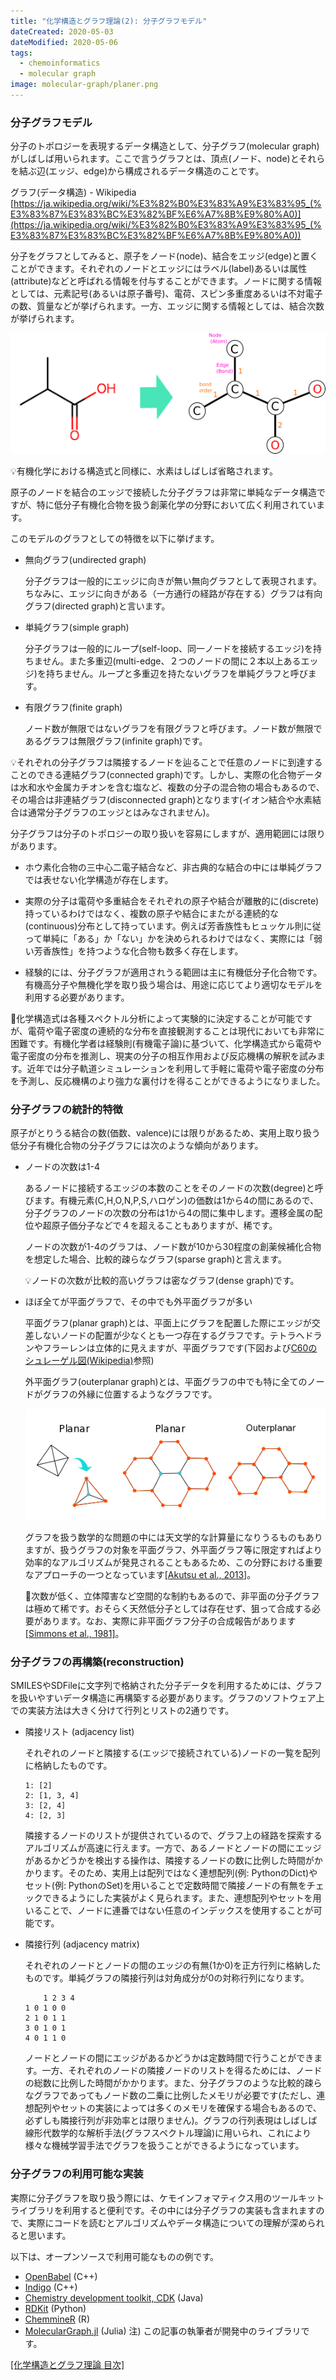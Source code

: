 ```yaml
---
title: "化学構造とグラフ理論(2): 分子グラフモデル"
dateCreated: 2020-05-03
dateModified: 2020-05-06
tags:
  - chemoinformatics
  - molecular graph
image: molecular-graph/planer.png
---
```



### 分子グラフモデル

分子のトポロジーを表現するデータ構造として、分子グラフ(molecular graph)がしばしば用いられます。ここで言うグラフとは、頂点(ノード、node)とそれらを結ぶ辺(エッジ、edge)から構成されるデータ構造のことです。

グラフ(データ構造) - Wikipedia  
[https://ja.wikipedia.org/wiki/%E3%82%B0%E3%83%A9%E3%83%95_(%E3%83%87%E3%83%BC%E3%82%BF%E6%A7%8B%E9%80%A0)](https://ja.wikipedia.org/wiki/%E3%82%B0%E3%83%A9%E3%83%95_(%E3%83%87%E3%83%BC%E3%82%BF%E6%A7%8B%E9%80%A0))

分子をグラフとしてみると、原子をノード(node)、結合をエッジ(edge)と置くことができます。それぞれのノードとエッジにはラベル(label)あるいは属性(attribute)などと呼ばれる情報を付与することができます。ノードに関する情報としては、元素記号(あるいは原子番号)、電荷、スピン多重度あるいは不対電子の数、質量などが挙げられます。一方、エッジに関する情報としては、結合次数が挙げられます。

![Molecular graph](../assets/molecular-graph/molgraph.png)

💡<span class="tip">有機化学における構造式と同様に、水素はしばしば省略されます。</span>

原子のノードを結合のエッジで接続した分子グラフは非常に単純なデータ構造ですが、特に低分子有機化合物を扱う創薬化学の分野において広く利用されています。

このモデルのグラフとしての特徴を以下に挙げます。

- 無向グラフ(undirected graph)

  分子グラフは一般的にエッジに向きが無い無向グラフとして表現されます。ちなみに、エッジに向きがある（一方通行の経路が存在する）グラフは有向グラフ(directed graph)と言います。

- 単純グラフ(simple graph)

  分子グラフは一般的にループ(self-loop、同一ノードを接続するエッジ)を持ちません。また多重辺(multi-edge、２つのノードの間に２本以上あるエッジ)を持ちません。ループと多重辺を持たないグラフを単純グラフと呼びます。

- 有限グラフ(finite graph)

  ノード数が無限ではないグラフを有限グラフと呼びます。ノード数が無限であるグラフは無限グラフ(infinite graph)です。

💡<span class="tip">それぞれの分子グラフは隣接するノードを辿ることで任意のノードに到達することのできる連結グラフ(connected graph)です。しかし、実際の化合物データは水和水や金属カチオンを含む塩など、複数の分子の混合物の場合もあるので、その場合は非連結グラフ(disconnected graph)となります(イオン結合や水素結合は通常分子グラフのエッジとはみなされません)。</span>

分子グラフは分子のトポロジーの取り扱いを容易にしますが、適用範囲には限りがあります。

- ホウ素化合物の三中心二電子結合など、非古典的な結合の中には単純グラフでは表せない化学構造が存在します。

- 実際の分子は電荷や多重結合をそれぞれの原子や結合が離散的に(discrete)持っているわけではなく、複数の原子や結合にまたがる連続的な(continuous)分布として持っています。例えば芳香族性もヒュッケル則に従って単純に「ある」か「ない」かを決められるわけではなく、実際には「弱い芳香族性」を持つような化合物も数多く存在します。

- 経験的には、分子グラフが適用されうる範囲は主に有機低分子化合物です。有機高分子や無機化学を取り扱う場合は、用途に応じてより適切なモデルを利用する必要があります。

📗<span class="note">化学構造式は各種スペクトル分析によって実験的に決定することが可能ですが、電荷や電子密度の連続的な分布を直接観測することは現代においても非常に困難です。有機化学者は経験則(有機電子論)に基づいて、化学構造式から電荷や電子密度の分布を推測し、現実の分子の相互作用および反応機構の解釈を試みます。近年では分子軌道シミュレーションを利用して手軽に電荷や電子密度の分布を予測し、反応機構のより強力な裏付けを得ることができるようになりました。</span>


### 分子グラフの統計的特徴

原子がとりうる結合の数(価数、valence)には限りがあるため、実用上取り扱う低分子有機化合物の分子グラフには次のような傾向があります。

- ノードの次数は1-4

  あるノードに接続するエッジの本数のことをそのノードの次数(degree)と呼びます。有機元素(C,H,O,N,P,S,ハロゲン)の価数は1から4の間にあるので、分子グラフのノードの次数の分布は1から4の間に集中します。遷移金属の配位や超原子価分子などで４を超えることもありますが、稀です。
  
  ノードの次数が1-4のグラフは、ノード数が10から30程度の創薬候補化合物を想定した場合、比較的疎らなグラフ(sparse graph)と言えます。

  💡<span class="tip">ノードの次数が比較的高いグラフは密なグラフ(dense graph)です。</span>

- ほぼ全てが平面グラフで、その中でも外平面グラフが多い

  平面グラフ(planar graph)とは、平面上にグラフを配置した際にエッジが交差しないノードの配置が少なくとも一つ存在するグラフです。テトラへドランやフラーレンは立体的に見えますが、平面グラフです(下図および[C60のシュレーゲル図(Wikipedia)](https://en.wikipedia.org/wiki/Fullerene#/media/File:Graph_of_60-fullerene_w-nodes.svg)参照)

  外平面グラフ(outerplanar graph)とは、平面グラフの中でも特に全てのノードがグラフの外縁に位置するようなグラフです。

  ![planar graph](../assets/molecular-graph/planar.png)

  グラフを扱う数学的な問題の中には天文学的な計算量になりうるものもありますが、扱うグラフの対象を平面グラフ、外平面グラフ等に限定すればより効率的なアルゴリズムが発見されることもあるため、この分野における重要なアプローチの一つとなっています[[Akutsu et al., 2013]](http://dx.doi.org/10.5936/csbj.201302004)。

  📗<span class="note">次数が低く、立体障害など空間的な制約もあるので、非平面の分子グラフは極めて稀です。おそらく天然低分子としては存在せず、狙って合成する必要があります。なお、実際に非平面グラフ分子の合成報告があります[[Simmons et al., 1981]](https://doi.org/10.1016/0040-4039(81)80077-9)。</span>


### 分子グラフの再構築(reconstruction)

SMILESやSDFileに文字列で格納された分子データを利用するためには、グラフを扱いやすいデータ構造に再構築する必要があります。グラフのソフトウェア上での実装方法は大きく分けて行列とリストの2通りです。

- 隣接リスト (adjacency list)

  それぞれのノードと隣接する(エッジで接続されている)ノードの一覧を配列に格納したものです。

  ```
  1: [2]
  2: [1, 3, 4]
  3: [2, 4]
  4: [2, 3]
  ```

  隣接するノードのリストが提供されているので、グラフ上の経路を探索するアルゴリズムが高速に行えます。一方で、あるノードとノードの間にエッジがあるかどうかを検出する操作は、隣接するノードの数に比例した時間がかかります。そのため、実用上は配列ではなく連想配列(例: PythonのDict)やセット(例: PythonのSet)を用いることで定数時間で隣接ノードの有無をチェックできるようにした実装がよく見られます。また、連想配列やセットを用いることで、ノードに連番ではない任意のインデックスを使用することが可能です。

- 隣接行列 (adjacency matrix)

  それぞれのノードとノードの間のエッジの有無(1か0)を正方行列に格納したものです。単純グラフの隣接行列は対角成分が0の対称行列になります。

  ```
      1 2 3 4
  1 0 1 0 0
  2 1 0 1 1
  3 0 1 0 1
  4 0 1 1 0
  ```

  ノードとノードの間にエッジがあるかどうかは定数時間で行うことができます。一方、それぞれのノードの隣接ノードのリストを得るためには、ノードの総数に比例した時間がかかります。また、分子グラフのような比較的疎らなグラフであってもノード数の二乗に比例したメモリが必要です(ただし、連想配列やセットの実装によっては多くのメモリを確保する場合もあるので、必ずしも隣接行列が非効率とは限りません)。グラフの行列表現はしばしば線形代数学的な解析手法(グラフスペクトル理論)に用いられ、これにより様々な機械学習手法でグラフを扱うことができるようになっています。


### 分子グラフの利用可能な実装

実際に分子グラフを取り扱う際には、ケモインフォマティクス用のツールキットライブラリを利用すると便利です。その中には分子グラフの実装も含まれますので、実際にコードを読むとアルゴリズムやデータ構造についての理解が深められると思います。

以下は、オープンソースで利用可能なものの例です。

- [OpenBabel](http://openbabel.org/wiki/Main_Page) (C++)
- [Indigo](https://lifescience.opensource.epam.com/indigo/) (C++)
- [Chemistry development toolkit, CDK](https://cdk.github.io/) (Java)
- [RDKit](https://rdkit.org) (Python)
- [ChemmineR](https://bioconductor.org/packages/release/bioc/html/ChemmineR.html) (R)
- [MolecularGraph.jl](https://github.com/mojaie/MolecularGraph.jl) (Julia)<span class="tip"> 注) この記事の執筆者が開発中のライブラリです。</span>


[[化学構造とグラフ理論 目次]](../molecular-graph-toc)
